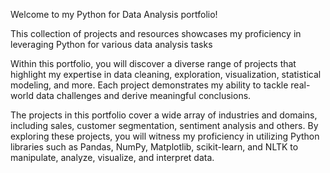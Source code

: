 Welcome to my Python for Data Analysis portfolio! 

This collection of projects and resources showcases my proficiency in leveraging Python for various data analysis tasks

Within this portfolio, you will discover a diverse range of projects that highlight my expertise in data cleaning, exploration, visualization, statistical modeling, and more. Each project demonstrates my ability to tackle real-world data challenges and derive meaningful conclusions.

The projects in this portfolio cover a wide array of industries and domains, including sales, customer segmentation, sentiment analysis and others. By exploring these projects, you will witness my proficiency in utilizing Python libraries such as Pandas, NumPy, Matplotlib, scikit-learn, and NLTK to manipulate, analyze, visualize, and interpret data.
